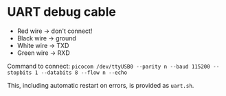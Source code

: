 # UART debug cable

- Red wire -> don't connect!
- Black wire -> ground
- White wire -> TXD
- Green wire -> RXD

Command to connect: `picocom /dev/ttyUSB0 --parity n --baud 115200 --stopbits 1 --databits 8 --flow n --echo`

This, including automatic restart on errors, is provided as `uart.sh`.
